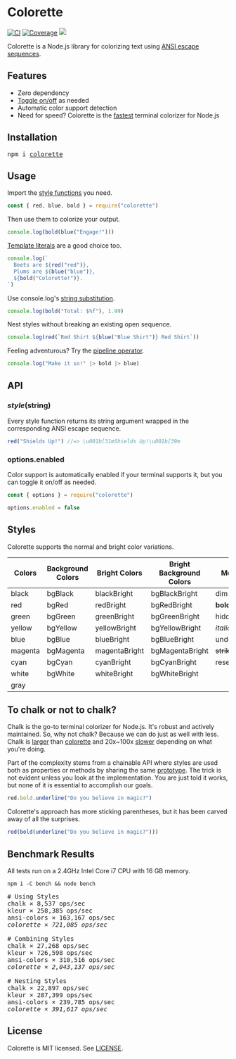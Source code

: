 # Colorette

[![CI](http://img.shields.io/travis/jorgebucaran/colorette.svg)](https://travis-ci.org/jorgebucaran/colorette)
[![Coverage](https://img.shields.io/codecov/c/github/jorgebucaran/colorette/master.svg)](https://codecov.io/gh/jorgebucaran/colorette)
[![](https://img.shields.io/npm/v/colorette.svg)](https://www.npmjs.org/package/colorette)

Colorette is a Node.js library for colorizing text using [ANSI escape sequences](https://en.wikipedia.org/wiki/ANSI_escape_code).

## Features

- Zero dependency
- [Toggle on/off](#optionsenabled) as needed
- Automatic color support detection
- Need for speed? Colorette is the [fastest](#benchmark-results) terminal colorizer for Node.js

## Installation

<pre>
npm i <a href="https://www.npmjs.com/package/colorette">colorette</a>
</pre>

## Usage

Import the [style functions](#styles) you need.

```js
const { red, blue, bold } = require("colorette")
```

Then use them to colorize your output.

```js
console.log(bold(blue("Engage!")))
```

[Template literals](https://developer.mozilla.org/en-US/docs/Web/JavaScript/Reference/Template_literals) are a good choice too.

```js
console.log(`
  Beets are ${red("red")},
  Plums are ${blue("blue")},
  ${bold("Colorette!")}.
`)
```

Use console.log's [string substitution](https://nodejs.org/api/console.html#console_console_log_data_args).

```js
console.log(bold("Total: $%f"), 1.99)
```

Nest styles without breaking an existing open sequence.

```js
console.log(red(`Red Shirt ${blue("Blue Shirt")} Red Shirt`))
```

Feeling adventurous? Try the [pipeline operator](https://github.com/tc39/proposal-pipeline-operator).

```js
console.log("Make it so!" |> bold |> blue)
```

## API

### _style_(string)

Every style function returns its string argument wrapped in the corresponding ANSI escape sequence.

```js
red("Shields Up!") //=> \u001b[31mShields Up!\u001b[39m
```

### options.enabled

Color support is automatically enabled if your terminal supports it, but you can toggle it on/off as needed.

```js
const { options } = require("colorette")

options.enabled = false
```

## Styles

Colorette supports the normal and bright color variations.

| Colors  | Background Colors | Bright Colors | Bright Background Colors | Modifiers         |
| ------- | ----------------- | ------------- | ------------------------ | ----------------- |
| black   | bgBlack           | blackBright   | bgBlackBright            | dim               |
| red     | bgRed             | redBright     | bgRedBright              | **bold**          |
| green   | bgGreen           | greenBright   | bgGreenBright            | hidden            |
| yellow  | bgYellow          | yellowBright  | bgYellowBright           | _italic_          |
| blue    | bgBlue            | blueBright    | bgBlueBright             | underline         |
| magenta | bgMagenta         | magentaBright | bgMagentaBright          | ~~strikethrough~~ |
| cyan    | bgCyan            | cyanBright    | bgCyanBright             | reset             |
| white   | bgWhite           | whiteBright   | bgWhiteBright            |                   |
| gray    |                   |               |                          |                   |

## To chalk or not to chalk?

Chalk is the go-to terminal colorizer for Node.js. It's robust and actively maintained. So, why not chalk? Because we can do just as well with less. Chalk is [larger](https://packagephobia.now.sh/result?p=chalk) than [colorette](https://packagephobia.now.sh/result?p=colorette) and 20x~100x [slower](#benchmark-results) depending on what you're doing.

Part of the complexity stems from a chainable API where styles are used both as properties or methods by sharing the same [prototype](https://developer.mozilla.org/en-US/docs/Web/JavaScript/Reference/Global_Objects/Object/prototype). The trick is not evident unless you look at the implementation. You are just told it works, but none of it is essential to accomplish our goals.

```js
red.bold.underline("Do you believe in magic?")
```

Colorette's approach has more sticking parentheses, but it has been carved away of all the surprises.

```js
red(bold(underline("Do you believe in magic?")))
```

## Benchmark Results

All tests run on a 2.4GHz Intel Core i7 CPU with 16 GB memory.

```
npm i -C bench && node bench
```


<pre>
# Using Styles
chalk × 8,537 ops/sec
kleur × 258,385 ops/sec
ansi-colors × 163,167 ops/sec
<em>colorette × 721,085 ops/sec</em>

# Combining Styles
chalk × 27,268 ops/sec
kleur × 726,598 ops/sec
ansi-colors × 310,516 ops/sec
<em>colorette × 2,043,137 ops/sec</em>

# Nesting Styles
chalk × 22,897 ops/sec
kleur × 287,399 ops/sec
ansi-colors × 239,785 ops/sec
<em>colorette × 391,617 ops/sec</em>
</pre>

## License

Colorette is MIT licensed. See [LICENSE](LICENSE.md).
